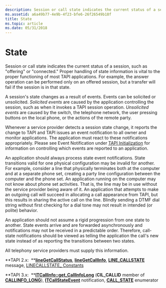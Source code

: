 ```yaml
---
description: Session or call state indicates the current status of a session, such as &\#0034;offering&\#0034; or &\#0034;connected.&\#0034; Proper handling of state information is vital to the proper functioning of most TAPI applications.
ms.assetid: a6a49b77-4e9b-4f23-bfe6-26f26549b18f
title: State
ms.topic: article
ms.date: 05/31/2018
---
```


# State

Session or call state indicates the current status of a session, such as "offering" or "connected." Proper handling of state information is vital to the proper functioning of most TAPI applications. For example, the answer operation can be performed only on an offered session, but a transfer will fail if the session is in that state.

A session's state changes as a result of events. Events can be solicited or unsolicited. *Solicited events* are caused by the application controlling the session, such as when it invokes a TAPI session operation. *Unsolicited events* are caused by the switch, the telephone network, the user pressing buttons on the local phone, or the actions of the remote party.

Whenever a service provider detects a session state change, it reports the change to TAPI and TAPI issues an event notification to all owner and monitor applications. The application must react to these notifications appropriately. Please see Event Notification under [TAPI Initialization](tapi-initialization.md) for information on controlling which events are reported to an application.

An application should always process state event notifications. State transitions valid for one physical configuration may be invalid for another. For example, consider a line that physically terminates both at the computer and at a separate phone set, creating a party line configuration between the computer and the phone set. An application running on the computer may not know about phone set activities. That is, the line may be in use without the service provider being aware of it. An application that attempts to make an outgoing call will succeed in allocating a call appearance from TAPI, but this results in sharing the active call on the line. Blindly sending a DTMF dial string without first checking for a dial tone may not result in intended (or polite) behavior.

An application should not assume a rigid progression from one state to another. State events arrive and are forwarded asynchronously and notifications may not be received in a predictable order. Therefore, call-state notifications should be viewed as telling the application the call's new state instead of as reporting the transitions between two states.

All telephony service providers must supply this information.

**TAPI 2.x:  **[**lineGetCallStatus**](/windows/win32/api/tapi/nf-tapi-linegetcallstatus), [**lineGetCallInfo**](/windows/win32/api/tapi/nf-tapi-linegetcallinfo), [**LINE\_CALLSTATE**](./line-callstate.md) message, [LINECALLSTATE\_ Constants](./linecallstate--constants.md)

**TAPI 3.x:  **[**ITCallInfo::get\_CallInfoLong**](/windows/desktop/api/tapi3if/nf-tapi3if-itcallinfo-get_callinfolong) (**CIL\_CALLID** member of [**CALLINFO\_LONG**](/windows/desktop/api/Tapi3if/ne-tapi3if-callinfo_long)), [**ITCallStateEvent**](/windows/desktop/api/tapi3if/nn-tapi3if-itcallstateevent) notification, [**CALL\_STATE**](/windows/desktop/api/Tapi3if/ne-tapi3if-call_state) enumerator

 

 
